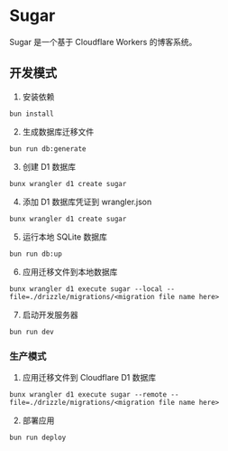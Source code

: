 # Sugar

Sugar 是一个基于 Cloudflare Workers 的博客系统。

## 开发模式

1. 安装依赖

```shell
bun install
```

2. 生成数据库迁移文件

```shell
bun run db:generate
```

3. 创建 D1 数据库

```shell
bunx wrangler d1 create sugar
```

4. 添加 D1 数据库凭证到 wrangler.json

```shell
bunx wrangler d1 create sugar
```

5. 运行本地 SQLite 数据库

```shell
bun run db:up
```

6. 应用迁移文件到本地数据库

```shell
bunx wrangler d1 execute sugar --local --file=./drizzle/migrations/<migration file name here>
```

7. 启动开发服务器

```shell
bun run dev
```

### 生产模式

1. 应用迁移文件到 Cloudflare D1 数据库

```shell
bunx wrangler d1 execute sugar --remote --file=./drizzle/migrations/<migration file name here>
```

2. 部署应用

```shell
bun run deploy
```
